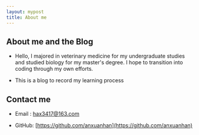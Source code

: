 ```yaml
---
layout: mypost
title: About me
---
```


## About me and the Blog

 - Hello, I majored in veterinary medicine for my undergraduate studies and studied biology for my master's degree. I hope to transition into coding through my own efforts. 

 - This is a blog to record my learning process




## Contact me

- Email&nbsp;: [hax3417@163.com](mailto:hax3417@163.com)

- GitHub: [https://github.com/anxuanhan](https://github.com/anxuanhan)
